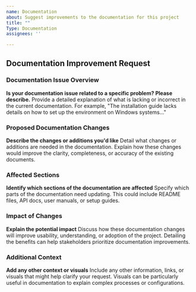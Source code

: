 ```yaml
---
name: Documentation
about: Suggest improvements to the documentation for this project
title: ""
Type: Documentation
assignees: ''

---
```


## Documentation Improvement Request

### Documentation Issue Overview
**Is your documentation issue related to a specific problem? Please describe.**
Provide a detailed explanation of what is lacking or incorrect in the current documentation. For example, "The installation guide lacks details on how to set up the environment on Windows systems..."

### Proposed Documentation Changes
**Describe the changes or additions you'd like**
Detail what changes or additions are needed in the documentation. Explain how these changes would improve the clarity, completeness, or accuracy of the existing documents.

### Affected Sections
**Identify which sections of the documentation are affected**
Specify which parts of the documentation need updating. This could include README files, API docs, user manuals, or setup guides.

### Impact of Changes
**Explain the potential impact**
Discuss how these documentation changes will improve usability, understanding, or adoption of the project. Detailing the benefits can help stakeholders prioritize documentation improvements.

### Additional Context
**Add any other context or visuals**
Include any other information, links, or visuals that might help clarify your request. Visuals can be particularly useful in documentation to explain complex processes or configurations.
